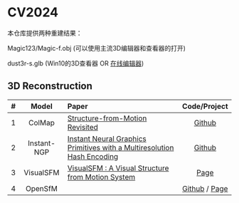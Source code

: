 # CV2024

本仓库提供两种重建结果：


Magic123/Magic-f.obj (可以使用主流3D编辑器和查看器的打开)


dust3r-s.glb (Win10的3D查看器 OR [在线编辑器](https://gltf.nsdt.cloud/))

## 3D Reconstruction

|  #   |    Model    | Paper | Code/Project |
| :--: | :---------: | :---- | :----------: |
|  1   |   ColMap    |    [Structure-from-Motion Revisited](https://www.cv-foundation.org/openaccess/content_cvpr_2016/html/Schonberger_Structure-From-Motion_Revisited_CVPR_2016_paper.html)   |     [Github](https://github.com/colmap/colmap)         |
|  2   | Instant-NGP |    [Instant Neural Graphics Primitives with a Multiresolution Hash Encoding](https://dl.acm.org/doi/abs/10.1145/3528223.3530127)   |        [Github](https://github.com/NVlabs/instant-ngp)      |
|  3   |  VisualSFM  |    [VisualSFM : A Visual Structure from Motion System](http://ccwu.me/vsfm/doc.html)   |     [Page](http://ccwu.me/vsfm/index.html)         |
|  4   |  OpenSfM    |       |       [Github](https://github.com/mapillary/OpenSfM) / [Page](https://github.com/mapillary/OpenSfM)      |


